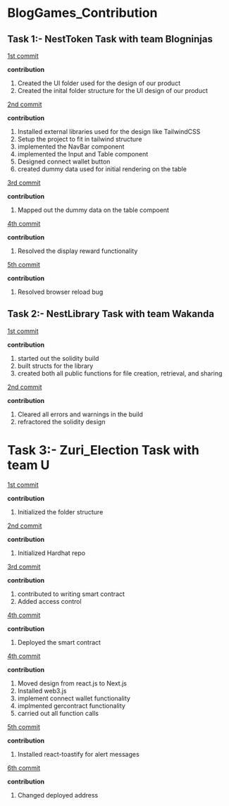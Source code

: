 # BlogGames_Contribution

## Task 1:- NestToken Task with team Blogninjas
[1st commit](https://github.com/Ifenna-Pascal/blockgames-nestoken/commit/c2b51ce0cf28868a566bc217964cb79d43ecc1ee)

**contribution**
1. Created the UI folder used for the design of our product
2. Created the inital folder structure for the UI design of our product


[2nd commit](https://github.com/Ifenna-Pascal/blockgames-nestoken/commit/15996d1675eae8b63277b3a40ff4a86e07e7c2e4)

**contribution**
1. Installed external libraries used for the design like TailwindCSS
2. Setup the project to fit in tailwind structure
3. implemented the NavBar component
4. implemented the Input and Table component
5. Designed  connect wallet button
6. created dummy data used for initial rendering on the table


[3rd commit](https://github.com/Ifenna-Pascal/blockgames-nestoken/commit/2a4542a3554b448684a739c81af4fdb337cdf678)

**contribution**
1. Mapped out the dummy data on the table compoent


[4th commit](https://github.com/Destiny-01/blockgames-nestoken/commit/1797b9d3132af044f445ca3d6a7d7866080570d7)

**contribution**
1. Resolved the display reward functionality

[5th commit](https://github.com/Destiny-01/blockgames-nestoken/commit/7a2dd63182a002268bc775161b660fecccfd2a33)

**contribution**
1. Resolved browser reload bug



## Task 2:- NestLibrary Task with team Wakanda

[1st commit](https://github.com/Team-Wakanda/NestLibrary/commit/89347359b23e5514c7ecb515eb3498522a36b09b)

**contribution**
1. started out the solidity build
2. built structs for the library
3. created both all public functions for file creation, retrieval, and sharing

[2nd commit](https://github.com/Team-Wakanda/NestLibrary/commit/6c8d2a27e5ec6c8e5b5b70b2d442d999d355d7d1)

**contribution**
1. Cleared all errors and warnings in the build
2. refractored the solidity design

# Task 3:- Zuri_Election Task with team U
[1st commit](https://github.com/Ifenna-Pascal/Blockgames_task_3--VotingDapp/commit/cede8ba424c1fdcb1b0391cd131b5f6ff4a6e635)

**contribution**
1. Initialized the folder structure

[2nd commit](https://github.com/Ifenna-Pascal/Blockgames_task_3--VotingDapp/commit/c605d8f2a8976679127768a0d2f17e28c7f3bec3)

**contribution**
1. Initialized Hardhat repo

[3rd commit](https://github.com/Ifenna-Pascal/Blockgames_task_3--VotingDapp/commit/7156138219ad1fc491f4ef634a813f94e0a1d5c2)

**contribution**
1. contributed to writing smart contract
2. Added access control



[4th commit](https://github.com/Ifenna-Pascal/Blockgames_task_3--VotingDapp/commit/f3068ffa61eb957781b3ab1f1c708f1f45db3212)

**contribution**
1. Deployed the smart contract


[4th commit](https://github.com/Ifenna-Pascal/Voting_Dapp_Fronend/commit/3e6d38806932e89453448474d323a59bac60e819)

**contribution**
1. Moved design from react.js to Next.js
2. Installed web3.js
3. implement connect wallet functionality
4. implmented gercontract functionality
5. carried out all function calls

[5th commit](https://github.com/Ifenna-Pascal/Voting_Dapp_Fronend/commit/afed80187d3c8a17e855ad77b27496a0f00e165f)

**contribution**
1. Installed react-toastify for alert messages

[6th commit](https://github.com/Ifenna-Pascal/Voting_Dapp_Fronend/commit/d3700186e9e1ee1ae01eeb8bd14e10ccfd72320a)

**contribution**
1. Changed deployed address





